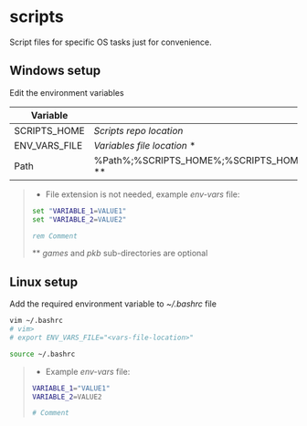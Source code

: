 # scripts
Script files for specific OS tasks just for convenience.


## Windows setup

Edit the environment variables

| Variable | Value |
| --- | --- |
| SCRIPTS_HOME | *Scripts repo location* |
| ENV_VARS_FILE | *Variables file location* \* |
| Path | %Path%;%SCRIPTS_HOME%;%SCRIPTS_HOME%\.libs;%SCRIPTS_HOME%\games;%SCRIPTS_HOME%\pkb \** |

> * File extension is not needed, example *env-vars* file:
> ```bat
> set "VARIABLE_1=VALUE1"
> set "VARIABLE_2=VALUE2"
> 
> rem Comment
> ```
> \** *games* and *pkb* sub-directories are optional


## Linux setup

Add the required environment variable to *~/.bashrc* file
```sh
vim ~/.bashrc
# vim>
# export ENV_VARS_FILE="<vars-file-location>"

source ~/.bashrc
```

> * Example *env-vars* file:
> ```bash
> VARIABLE_1="VALUE1"
> VARIABLE_2=VALUE2
> 
> # Comment
> ```
